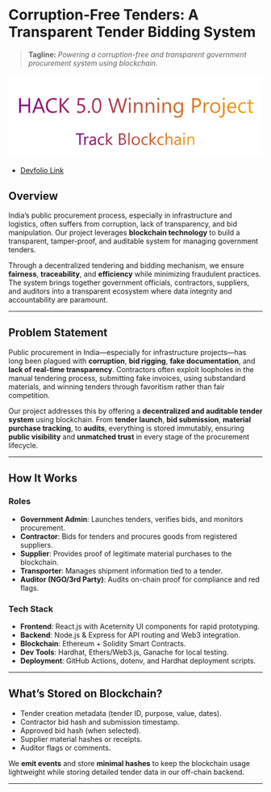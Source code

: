 # Corruption-Free Tenders: A Transparent Tender Bidding System

> **Tagline:** _Powering a corruption-free and transparent government procurement system using blockchain._

![HACK 5.0 Winning Project](./svgviewer-png-output.png)

- [Devfolio Link](https://devfolio.co/projects/tenderlink-51ab)

## Overview

India’s public procurement process, especially in infrastructure and logistics, often suffers from corruption, lack of transparency, and bid manipulation. Our project leverages **blockchain technology** to build a transparent, tamper-proof, and auditable system for managing government tenders.

Through a decentralized tendering and bidding mechanism, we ensure **fairness**, **traceability**, and **efficiency** while minimizing fraudulent practices. The system brings together government officials, contractors, suppliers, and auditors into a transparent ecosystem where data integrity and accountability are paramount.

---

## Problem Statement

Public procurement in India—especially for infrastructure projects—has long been plagued with **corruption**, **bid rigging**, **fake documentation**, and **lack of real-time transparency**. Contractors often exploit loopholes in the manual tendering process, submitting fake invoices, using substandard materials, and winning tenders through favoritism rather than fair competition.

Our project addresses this by offering a **decentralized and auditable tender system** using blockchain. From **tender launch**, **bid submission**, **material purchase tracking**, to **audits**, everything is stored immutably, ensuring **public visibility** and **unmatched trust** in every stage of the procurement lifecycle.

---

## How It Works

### Roles

- **Government Admin**: Launches tenders, verifies bids, and monitors procurement.
- **Contractor**: Bids for tenders and procures goods from registered suppliers.
- **Supplier**: Provides proof of legitimate material purchases to the blockchain.
- **Transporter**: Manages shipment information tied to a tender.
- **Auditor (NGO/3rd Party)**: Audits on-chain proof for compliance and red flags.

### Tech Stack

- **Frontend**: React.js with Aceternity UI components for rapid prototyping.
- **Backend**: Node.js & Express for API routing and Web3 integration.
- **Blockchain**: Ethereum + Solidity Smart Contracts.
- **Dev Tools**: Hardhat, Ethers/Web3.js, Ganache for local testing.
- **Deployment**: GitHub Actions, dotenv, and Hardhat deployment scripts.

---

## What’s Stored on Blockchain?

- Tender creation metadata (tender ID, purpose, value, dates).
- Contractor bid hash and submission timestamp.
- Approved bid hash (when selected).
- Supplier material hashes or receipts.
- Auditor flags or comments.

We **emit events** and store **minimal hashes** to keep the blockchain usage lightweight while storing detailed tender data in our off-chain backend.

---
